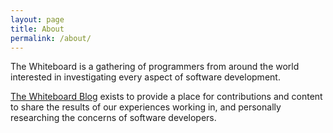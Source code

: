 ```yaml
---
layout: page
title: About
permalink: /about/
---
```


The Whiteboard is a gathering of programmers from around the world interested in investigating every aspect of software development.

[The Whiteboard Blog](https://the-whiteboard.github.io) exists to provide a place for contributions and content to share the results of our experiences working in, and personally researching the concerns of software developers.
